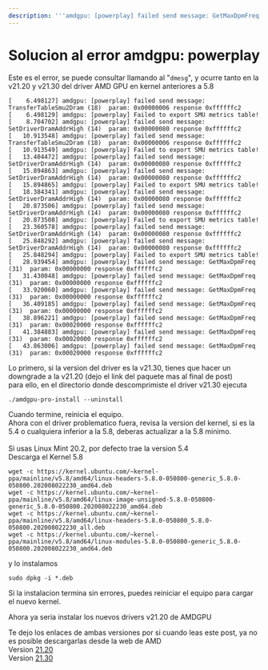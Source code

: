 ```yaml
---
description: '''amdgpu: [powerplay] failed send message: GetMaxDpmFreq'''
---
```


# Solucion al error amdgpu: powerplay

Este es el error, se puede consultar llamando al "`dmesg`", y ocurre tanto en la v21.20 y v21.30 del driver AMD GPU en kernel anteriores a 5.8

```shell
[    6.498127] amdgpu: [powerplay] failed send message: TransferTableSmu2Dram (18) 	param: 0x00000006 response 0xffffffc2
[    6.498129] amdgpu: [powerplay] Failed to export SMU metrics table!
[    8.704702] amdgpu: [powerplay] failed send message: SetDriverDramAddrHigh (14) 	param: 0x00000080 response 0xffffffc2
[   10.913548] amdgpu: [powerplay] failed send message: TransferTableSmu2Dram (18) 	param: 0x00000006 response 0xffffffc2
[   10.913549] amdgpu: [powerplay] Failed to export SMU metrics table!
[   13.404472] amdgpu: [powerplay] failed send message: SetDriverDramAddrHigh (14) 	param: 0x00000080 response 0xffffffc2
[   15.894863] amdgpu: [powerplay] failed send message: SetDriverDramAddrHigh (14) 	param: 0x00000080 response 0xffffffc2
[   15.894865] amdgpu: [powerplay] Failed to export SMU metrics table!
[   18.384341] amdgpu: [powerplay] failed send message: SetDriverDramAddrHigh (14) 	param: 0x00000080 response 0xffffffc2
[   20.873506] amdgpu: [powerplay] failed send message: SetDriverDramAddrHigh (14) 	param: 0x00000080 response 0xffffffc2
[   20.873508] amdgpu: [powerplay] Failed to export SMU metrics table!
[   23.360578] amdgpu: [powerplay] failed send message: SetDriverDramAddrHigh (14) 	param: 0x00000080 response 0xffffffc2
[   25.848292] amdgpu: [powerplay] failed send message: SetDriverDramAddrHigh (14) 	param: 0x00000080 response 0xffffffc2
[   25.848294] amdgpu: [powerplay] Failed to export SMU metrics table!
[   28.939454] amdgpu: [powerplay] failed send message: GetMaxDpmFreq (31) 	param: 0x00000000 response 0xffffffc2
[   31.430048] amdgpu: [powerplay] failed send message: GetMaxDpmFreq (31) 	param: 0x00000000 response 0xffffffc2
[   33.920060] amdgpu: [powerplay] failed send message: GetMaxDpmFreq (31) 	param: 0x00000000 response 0xffffffc2
[   36.409185] amdgpu: [powerplay] failed send message: GetMaxDpmFreq (31) 	param: 0x00000000 response 0xffffffc2
[   38.896221] amdgpu: [powerplay] failed send message: GetMaxDpmFreq (31) 	param: 0x00020000 response 0xffffffc2
[   41.384883] amdgpu: [powerplay] failed send message: GetMaxDpmFreq (31) 	param: 0x00020000 response 0xffffffc2
[   43.863006] amdgpu: [powerplay] failed send message: GetMaxDpmFreq (31) 	param: 0x00020000 response 0xffffffc2
```

Lo primero, si la version del driver es la v21.30, tienes que hacer un downgrade a la v21.20 (dejo el link del paquete mas al final de post)\
para ello, en el directorio donde descomprimiste el driver v21.30 ejecuta

```shell
./amdgpu-pro-install --uninstall
```

Cuando termine, reinicia el equipo.\
Ahora con el driver problematico fuera, revisa la version del kernel, si es la 5.4 o cualquiera inferior a la 5.8, deberas actualizar a la 5.8 minimo.\
\
Si usas Linux Mint 20.2, por defecto trae la version 5.4\
Descarga el Kernel 5.8

```shell
wget -c https://kernel.ubuntu.com/~kernel-ppa/mainline/v5.8/amd64/linux-headers-5.8.0-050800-generic_5.8.0-050800.202008022230_amd64.deb
wget -c https://kernel.ubuntu.com/~kernel-ppa/mainline/v5.8/amd64/linux-image-unsigned-5.8.0-050800-generic_5.8.0-050800.202008022230_amd64.deb
wget -c https://kernel.ubuntu.com/~kernel-ppa/mainline/v5.8/amd64/linux-headers-5.8.0-050800_5.8.0-050800.202008022230_all.deb
wget -c https://kernel.ubuntu.com/~kernel-ppa/mainline/v5.8/amd64/linux-modules-5.8.0-050800-generic_5.8.0-050800.202008022230_amd64.deb
```

y lo instalamos

```shell
sudo dpkg -i *.deb
```

Si la instalacion termina sin errores, puedes reiniciar el equipo para cargar el nuevo kernel.

Ahora ya seria instalar los nuevos drivers v21.20 de AMDGPU

Te dejo los enlaces de ambas versiones por si cuando leas este post, ya no es posible descargarlas desde la web de AMD\
Version [21.20](https://mega.nz/file/RR5EjBAb#tPajDSXZbeKsHZFdVUtUhYLRdPpEU89H3Uw9x4VSudw)\
Version [21.30](https://mega.nz/file/Zd4AhLZK#DXEL\_1BDNtPYFZ8HDFcT2dDdYbNyUnQQp0vSBuuI77g)
